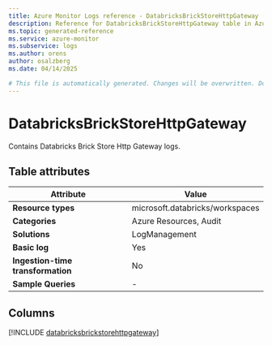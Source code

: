 ```yaml
---
title: Azure Monitor Logs reference - DatabricksBrickStoreHttpGateway
description: Reference for DatabricksBrickStoreHttpGateway table in Azure Monitor Logs.
ms.topic: generated-reference
ms.service: azure-monitor
ms.subservice: logs
ms.author: orens
author: osalzberg
ms.date: 04/14/2025

# This file is automatically generated. Changes will be overwritten. Do not change this file directly.
---
```


# DatabricksBrickStoreHttpGateway

Contains Databricks Brick Store Http Gateway logs.


## Table attributes

|Attribute|Value|
|---|---|
|**Resource types**|microsoft.databricks/workspaces|
|**Categories**|Azure Resources, Audit|
|**Solutions**| LogManagement|
|**Basic log**|Yes|
|**Ingestion-time transformation**|No|
|**Sample Queries**|-|



## Columns
  
[!INCLUDE [databricksbrickstorehttpgateway](~/reusable-content/ce-skilling/azure/includes/azure-monitor/reference/tables/databricksbrickstorehttpgateway-include.md)]

